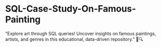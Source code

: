 # SQL-Case-Study-On-Famous-Painting
"Explore art through SQL queries! Uncover insights on famous paintings, artists, and genres in this educational, data-driven repository." 🎨🔍
